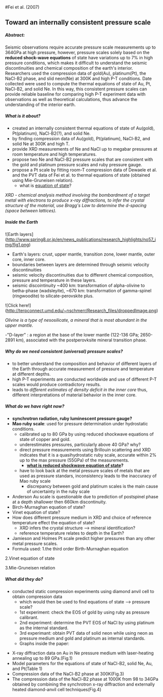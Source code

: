 #Fei et al. (2007)
## Toward an internally consistent pressure scale
##### Abstract:

Seismic observations require accurate pressure scale measurements up to 364GPa at high pressure, however, pressure scales solely based on the **reduced shock-wave equations** of state have variations up to 7% in high pressure conditions, which makes it difficult to understand the seismic discontinuities and chemical composition of the earth's interior.
Researchers used the compression data of gold(Au), platinum(Pt), the NaCl-B2 phase, and slid neon(Ne) at 300K and high P-T conditions.
Date collected were used to compute the thermal equations of state of Au, Pt, NaCl-B2, and solid Ne.
In this way, this consistent pressure scales can provide reliable baseline for comparing high P-T experiment data with observations as well as theoretical calculations, thus advance the understanding of the interior earth.

##### What is it about?

- created an internally consistent thermal equations of state of Au(gold), Pt(platinum), NaCl-B2(?), and solid Ne.
- by finding compression data of Au(gold), Pt(platinum), NaCl-B2, and solid Ne at 300K and high T.
- provide XRD measurements of Ne and NaCl up to megabar pressures at room temperature and high temperatures.
- propose two Ne and NaCl-B2 pressure scales that are consistent with the gold and platinum pressure scales and ruby pressure gauge.
- propose a Pt scale by fitting room-T compression data of Dewaele et al. and the PVT data of Fei et al. to thermal equations of state (obtained using Mie-Gruneisen relation).
  - what is [equation of state]( http://en.wikipedia.org/wiki/Equation_of_state)?

*XRD - chemical analysis method involving the bombardment of a target metal with electrons to produce x-ray diffractions, to infer the crystal structure of the material, use Bragg's Law to determine the d-spacing (space between lattices).*

##### Inside the Earth

![Earth layers] (http://www.spring8.or.jp/en/news_publications/research_highlights/no57_img/fig1.png)

- Earth's layers: crust, upper mantle, transition zone, lower mantle, outer core, inner core.
- boundaries between layers are determined through seismic velocity discontinuities
- seismic velocity discontinuities due to different chemical composition, pressure and temperature in these layers.
- seismic discointinuity ~400 km: transformation of alpha-olivine to betha-phase (wadsleyite), ~670 km: transformation of gamma-spinel (ringwoodite) to silicate-perovskite plus.

![Click here!] (http://terpconnect.umd.edu/~nschmerr/Research_files/droppedImage.png)

*Olivine is a type of nesosilicate, a mineral that is most abundant in the upper mantle.*

-"D-layer" : a region at the base of the lower mantle (122-136 GPa; 2650-2891 km), associated with the postperovksite mineral transition phase.

##### Why do we need consistent (universal) pressure scales?
- to better understand the composition and behavior of different layers of the Earth through accurate measurement of pressure and temperature at different depths.
- high P-T experiments are conducted worldwide and use of different P-T scales would produce contradictory results.
- leads to *different estimates of density deficit in the inner core* thus, different interpretations of material behavior in the inner core.

##### What do we have right now?
- **synchrotron radiation, ruby luminescent pressure gauge?**
- **Mao ruby scale**: used for pressure determination under hydrostatic conditions.
  - calibrated up to 80 GPa by using reduced shockwave equations of state of copper and gold.
  - underestimates pressures, particularly above 40 GPa? why?
  - direct pressure measurements using Brillouin scattering and XRD indicates that it is a quasihydrostatic ruby scale, accurate within 2% up to the max pressure (55GPa) of the measurements.
    - **[what is reduced shockwave equation of state](http://web.gps.caltech.edu/~sue/TJA_LindhurstLabWebsite/ListPublications/Papers_pdf/Seismo_1656.pdf)?**
  - have to look back at the metal pressure scales of metals that are used as pressure standars, inconsistency leads to the inaccuracy of Mao ruby scale
    - discrepancy between gold and platinum scales is the main cause of uncertainty in the ruby scale
- Anderson Au scale is questionable due to prediction of postspinel phase at a depth shallower then 660km discontinuity.
- Birch-Murnaghan equation of state?
- Vinet equation of state?
- How does different pressure medium in XRD and choice of reference temperature effect the equation of state?
  - XRD infers the crystal structure --> mineral identification?
  - reference temperature relates to depth in the Earth?
- Jamieson and Holmes Pt scale predict higher pressures than any other metal pressure scales.
- Formula used:
1.the third order Birth-Murnaghan equation 

2.Vinet equation of state

3.Mie-Gruneisen relation

##### What did they do?
- conducted static compression experiments using diamond anvil cell to obtain compression data
  - which would then be used to find equations of state --> pressure scale?
  - 1st experiment: check the EOS of gold by using ruby as pressure calibrant.
  - 2nd experiment: determine the PVT EOS of NaCl by using platinum as the internal standard.
  - 3rd experimant: obtain PVT data of solid neon while using neon as pressure medium and gold and platinum as internal standards.
  - Graphs inside the paper:
* X-ray diffraction data on Au in Ne pressure medium with laser-heating annealing up to 89 GPa.(Fig.1)
* Model parameters for the equations of state of NaCl-B2, solid Ne, Au, and Pt(Table 1)
* Compression data of the NaCl-B2 phase at 300K(Fig.3)
* The compression data of the NaCl-B2 phase at 1000K from 98 to 34GPa obtained by combining the synchrotron x-ray diffraction and externally heated diamond-anvil cell techniques(Fig.4)

